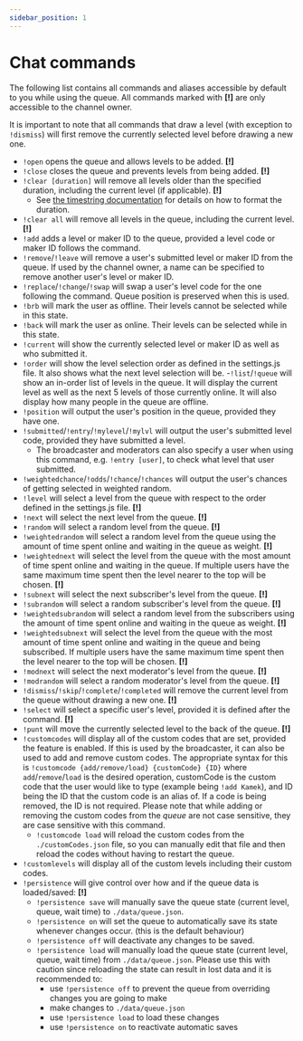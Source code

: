 ```yaml
---
sidebar_position: 1
---
```


# Chat commands

The following list contains all commands and aliases accessible by default to you while using the queue. All commands marked with **[!]** are only accessible to the channel owner.

It is important to note that all commands that draw a level (with exception to `!dismiss`) will first remove the currently selected level before drawing a new one.

- `!open` opens the queue and allows levels to be added. **[!]**
- `!close` closes the queue and prevents levels from being added. **[!]**
- `!clear [duration]` will remove all levels older than the specified duration, including the current level (if applicable). **[!]**
   - See [the timestring documentation](https://github.com/mike182uk/timestring/tree/7.0.0#keywords) for details on how to format the duration.
- `!clear all` will remove all levels in the queue, including the current level. **[!]**
- `!add` adds a level or maker ID to the queue, provided a level code or maker ID follows the command.
- `!remove`/`!leave` will remove a user's submitted level or maker ID from the queue. If used by the channel owner, a name can be specified to remove another user's level or maker ID.
- `!replace`/`!change`/`!swap` will swap a user's level code for the one following the command. Queue position is preserved when this is used.
- `!brb` will mark the user as offline. Their levels cannot be selected while in this state.
- `!back` will mark the user as online. Their levels can be selected while in this state.
- `!current` will show the currently selected level or maker ID as well as who submitted it.
- `!order` will show the level selection order as defined in the settings.js file. It also shows what the next level selection will be.
-`!list`/`!queue` will show an in-order list of levels in the queue. It will display the current level as well as the next 5 levels of those currently online. It will also display how many people in the queue are offline.
- `!position` will output the user's position in the queue, provided they have one.
- `!submitted`/`!entry`/`!mylevel`/`!mylvl` will output the user's submitted level code, provided they have submitted a level.
   - The broadcaster and moderators can also specify a user when using this command, e.g. `!entry [user]`, to check what level that user submitted.
- `!weightedchance`/`!odds`/`!chance`/`!chances` will output the user's chances of getting selected in weighted random.
- `!level` will select a level from the queue with respect to the order defined in the settings.js file. **[!]**
- `!next` will select the next level from the queue. **[!]**
- `!random` will select a random level from the queue. **[!]**
- `!weightedrandom` will select a random level from the queue using the amount of time spent online and waiting in the queue as weight. **[!]**
- `!weightednext` will select the level from the queue with the most amount of time spent online and waiting in the queue. If multiple users have the same maximum time spent then the level nearer to the top will be chosen. **[!]**
- `!subnext` will select the next subscriber's level from the queue. **[!]**
- `!subrandom` will select a random subscriber's level from the queue. **[!]**
- `!weightedsubrandom` will select a random level from the subscribers using the amount of time spent online and waiting in the queue as weight. **[!]**
- `!weightedsubnext` will select the level from the queue with the most amount of time spent online and waiting in the queue and being subscribed. If multiple users have the same maximum time spent then the level nearer to the top will be chosen. **[!]**
- `!modnext` will select the next moderator's level from the queue. **[!]**
- `!modrandom` will select a random moderator's level from the queue. **[!]**
- `!dismiss`/`!skip`/`!complete`/`!completed` will remove the current level from the queue without drawing a new one. **[!]**
- `!select` will select a specific user's level, provided it is defined after the command. **[!]**
- `!punt` will move the currently selected level to the back of the queue. **[!]**
- `!customcodes` will display all of the custom codes that are set, provided the feature is enabled. If this is used by the broadcaster, it can also be used to add and remove custom codes. The appropriate syntax for this is `!customcode {add/remove/load} {customCode} {ID}` where `add`/`remove`/`load` is the desired operation, customCode is the custom code that the user would like to type (example being `!add Kamek`), and ID being the ID that the custom code is an alias of. If a code is being removed, the ID is not required. Please note that while adding or removing the custom codes from the _queue_ are not case sensitive, they are case sensitive with this command.
  - `!customcode load` will reload the custom codes from the `./customCodes.json` file, so you can manually edit that file and then reload the codes without having to restart the queue.
- `!customlevels` will display all of the custom levels including their custom codes.
- `!persistence` will give control over how and if the queue data is loaded/saved: **[!]**
  - `!persistence save` will manually save the queue state (current level, queue, wait time) to `./data/queue.json`.
  - `!persistence on` will set the queue to automatically save its state whenever changes occur. (this is the default behaviour)
  - `!persistence off` will deactivate any changes to be saved.
  - `!persistence load` will manually load the queue state (current level, queue, wait time) from `./data/queue.json`. Please use this with caution since reloading the state can result in lost data and it is recommended to:
    - use `!persistence off` to prevent the queue from overriding changes you are going to make
    - make changes to `./data/queue.json`
    - use `!persistence load` to load these changes
    - use `!persistence on` to reactivate automatic saves
